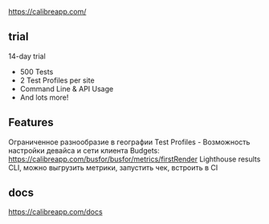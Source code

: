 https://calibreapp.com/

## trial

14-day trial

- 500 Tests
- 2 Test Profiles per site
- Command Line & API Usage
- And lots more!

## Features
Ограниченное разнообразие в географии
Test Profiles - Возможность настройки девайса и сети клиента
Budgets: https://calibreapp.com/busfor/busfor/metrics/firstRender
Lighthouse results
CLI, можно выгрузить метрики, запустить чек, встроить в CI

## docs
https://calibreapp.com/docs

